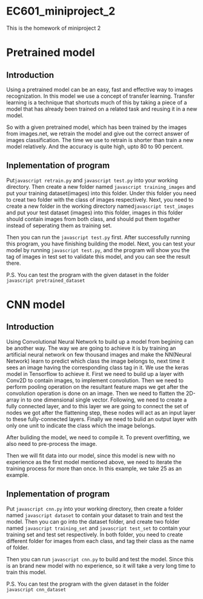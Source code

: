 # EC601_miniproject_2
This is the homework of miniproject 2

# Pretrained model
## Introduction
Using a pretrained model can be an easy, fast and effective way to images recognization. In this model we use a concept of transfer learning.
Transfer learning is a technique that shortcuts much of this by taking a piece of a model that has already been trained on a related task and reusing it in a new model. 

So with a given pretrained model, which has been trained by the images from images.net, we retrain the model and give out the correct answer of images classification. The time we use to retrain is shorter than train a new model relatively. And the accuracy is quite high, upto 80 to 90 percent.

## Inplementation of program
Put```javascript
retrain.py``` and ```javascript test.py``` into your working directory. Then create a new folder named ```javascript training_images``` and put your training dataset(images) into this folder. Under this folder you need to creat two folder with the class of images respectively. Next, you need to create a new folder in the working directory named```javascript test_images``` and put your test dataset (images) into this folder, images in this folder should contain images from both class, and should put them togather instead of seperating them as training set.

Then you can run the ```javascript test.py``` first. After successfully running this program, you have finishing building the model. Next, you can test your model by running  ```javascript test.py```, and the program will show you the tag of images in test set to validate this model, and you can see the result there.

P.S. You can test the program with the given dataset in the folder ```javascript pretrained_dataset```


# CNN model
## Introduction
Using Convolutional Neural Network to build up a model from begining can be another way. The way we are going to achieve it is by training an artificial neural network on few thousand images and make the NN(Neural Network) learn to predict which class the image belongs to, next time it sees an image having the corresponding class tag in it. We use the keras model in Tensorflow to achieve it.
First we need to build up a layer with Conv2D to contain images, to implement convolution. Then we need to perform pooling operation on the resultant feature maps we get after the convolution operation is done on an image. Then we need to flatten the 2D-array in to one dimensional single vector. Following, we need to create a fully connected layer, and to this layer we are going to connect the set of nodes we got after the flattening step, these nodes will act as an input layer to these fully-connected layers. Finally we need to bulid an output layer with only one unit to indicate the class which the image belongs. 

After buliding the model, we need to compile it. To prevent overfitting, we also need to pre-process the image.

Then we will fit data into our model, since this model is new with no experience as the first model mentioned above, we need to iterate the training process for more than once. In this example, we take 25 as an example.

## Inplementation of program
Put ```javascript cnn.py``` into your working directory, then create a folder named ```javascript dataset``` to contain your dataset to train and test the model. Then you can go into the dataset folder, and create two folder named ```javascript training_set``` and ```javascript test_set``` to contain your training set and test set respectively. In both folder, you need to create different folder for images from each class, and tag their class as the name of folder.

Then you can run ```javascript cnn.py``` to build and test the model. Since this is an brand new model with no experience, so it will take a very long time to train this model.

P.S. You can test the program with the given dataset in the folder ```javascript cnn_dataset```
